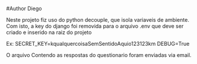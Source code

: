 #Author Diego

Neste projeto fiz uso do python decouple,  que isola variaveis de ambiente.
Com isto, a key do django foi removida para o arquivo .env que deve ser criado e inserido na raiz do projeto


Ex: 
    SECRET_KEY=kqualquercoisaSemSentidoAquio123123km
    DEBUG=True

O arquivo Contendo as respostas do questionario foram enviadas via email.
